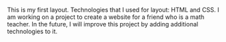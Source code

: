 This is my first layout.
Technologies that I used for layout: HTML and CSS.
I am working on a project to create a website for a friend who is a math teacher.
In the future, I will improve this project by adding additional technologies to it.